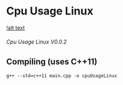 # Cpu Usage Linux

[!alt text](images/screenshot.gif)

###### Cpu Usage Linux V0.0.2

## Compiling (uses C++11)

~~~
g++ --std=c++11 main.cpp -o cpuUsageLinux
~~~
